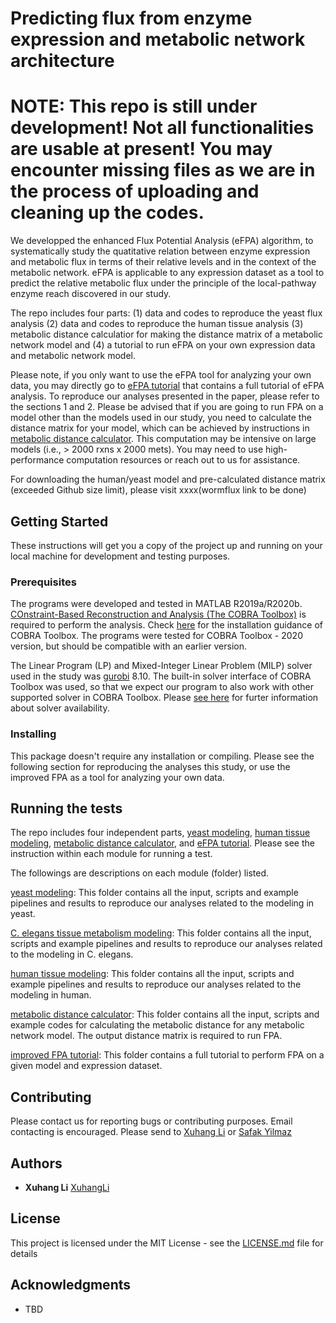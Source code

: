 # Predicting flux from enzyme expression and metabolic network architecture
# NOTE: This repo is still under development! Not all functionalities are usable at present! You may encounter missing files as we are in the process of uploading and cleaning up the codes.
We developped the enhanced Flux Potential Analysis (eFPA) algorithm, to systematically study the quatitative relation between enzyme expression and metabolic flux in terms of their relative levels and in the context of the metabolic network. eFPA is applicable to any expression dataset as a tool to predict the relative metabolic flux under the principle of the local-pathway enzyme reach discovered in our study.

The repo includes four parts: (1) data and codes to reproduce the yeast flux analysis (2) data and codes to reproduce the human tissue analysis (3) metabolic distance calculatior for making the distance matrix of a metabolic network model and (4) a tutorial to run eFPA on your own expression data and metabolic network model.

Please note, if you only want to use the eFPA tool for analyzing your own data, you may directly go to [eFPA tutorial](4_eFPA_tutorial) that contains a full tutorial of eFPA analysis. To reproduce our analyses presented in the paper, please refer to the sections 1 and 2. Please be advised that if you are going to run FPA on a model other than the models used in our study, you need to calculate the distance matrix for your model, which can be achieved by instructions in [metabolic distance calculator](3_distance_calculation). This computation may be intensive on large models (i.e., > 2000 rxns x 2000 mets). You may need to use high-performance computation resources or reach out to us for assistance. 

For downloading the human/yeast model and pre-calculated distance matrix (exceeded Github size limit), please visit xxxx(wormflux link to be done)


## Getting Started

These instructions will get you a copy of the project up and running on your local machine for development and testing purposes.

### Prerequisites

The programs were developed and tested in MATLAB R2019a/R2020b. [COnstraint-Based Reconstruction and Analysis (The COBRA Toolbox)](https://opencobra.github.io/cobratoolbox/stable/) is required to perform the analysis. Check [here](https://opencobra.github.io/cobratoolbox/stable/installation.html) for the installation guidance of COBRA Toolbox. The programs were tested for COBRA Toolbox - 2020 version, but should be compatible with an earlier version. 

The Linear Program (LP) and Mixed-Integer Linear Problem (MILP) solver used in the study was [gurobi](http://gurobi.com) 8.10. The built-in solver interface of COBRA Toolbox was used, so that we expect our program to also work with other supported solver in COBRA Toolbox. Please [see here](https://opencobra.github.io/cobratoolbox/stable/installation.html#solver-installation) for furter information about solver availability. 

### Installing

This package doesn't require any installation or compiling. Please see the following section for reproducing the analyses this study, or use the improved FPA as a tool for analyzing your own data.


## Running the tests

The repo includes four independent parts, [yeast modeling](1_yeast_modeling), [human tissue modeling](2_human_modeling), [metabolic distance calculator](3_distance_calculation), and [eFPA tutorial](4_eFPA_tutorial). Please see the instruction within each module for running a test.


The followings are descriptions on each module (folder) listed.

[yeast modeling](1_yeast_modeling): This folder contains all the input, scripts and example pipelines and results to reproduce our analyses related to the modeling in yeast.

[C. elegans tissue metabolism modeling](2_C_elegans_modeling): This folder contains all the input, scripts and example pipelines and results to reproduce our analyses related to the modeling in C. elegans.

[human tissue modeling](3_human_modeling): This folder contains all the input, scripts and example pipelines and results to reproduce our analyses related to the modeling in human.

[metabolic distance calculator](4_distance_calculation): This folder contains all the input, scripts and example codes for calculating the metabolic distance for any metabolic network model. The output distance matrix is required to run FPA.

[improved FPA tutorial](5_improvedFPA_tutorial): This folder contains a full tutorial to perform FPA on a given model and expression dataset.


## Contributing

Please contact us for reporting bugs or contributing purposes. Email contacting is encouraged. Please send to [Xuhang Li](mailto:xuhang.li@umassmed.edu) or [Safak Yilmaz](mailto:lutfu.yilmaz@umassmed.edu)


## Authors

* **Xuhang Li** [XuhangLi](https://github.com/XuhangLi)

## License

This project is licensed under the MIT License - see the [LICENSE.md](LICENSE.md) file for details

## Acknowledgments

* TBD
